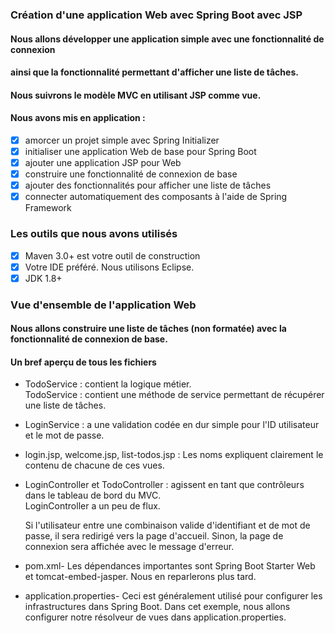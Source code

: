 ### Création d'une application Web avec Spring Boot avec JSP

#### Nous allons développer une application simple avec une fonctionnalité de connexion 
#### ainsi que la fonctionnalité permettant d'afficher une liste de tâches.
#### Nous suivrons le modèle MVC en utilisant JSP comme vue.

#### Nous avons mis en application :
- [x] amorcer un projet simple avec Spring Initializer
- [x] initialiser une application Web de base pour Spring Boot
- [x] ajouter une application JSP pour Web
- [x] construire une fonctionnalité de connexion de base
- [x] ajouter des fonctionnalités pour afficher une liste de tâches
- [x] connecter automatiquement des composants à l'aide de Spring Framework

### Les outils que nous avons utilisés
- [x] Maven 3.0+ est votre outil de construction
- [x] Votre IDE préféré. Nous utilisons Eclipse.
- [x] JDK 1.8+

### Vue d'ensemble de l'application Web
#### Nous allons construire une liste de tâches (non formatée) avec la fonctionnalité de connexion de base.
                                        
#### Un bref aperçu de tous les fichiers

*  TodoService : contient la logique métier.<br>
   TodoService : contient une méthode de service permettant de récupérer une liste de tâches.
*  LoginService : a une validation codée en dur simple pour l'ID utilisateur et le mot de passe.

*  login.jsp, welcome.jsp, list-todos.jsp : Les noms expliquent clairement le contenu de chacune de ces vues.

*  LoginController et TodoController : agissent en tant que contrôleurs dans le tableau de bord du MVC.<br>                              LoginController a un peu de flux.
   
   Si l'utilisateur entre une combinaison valide d'identifiant et de mot de passe, il sera redirigé vers la page d'accueil.
   Sinon, la page de connexion sera affichée avec le message d'erreur.

*  pom.xml- Les dépendances importantes sont Spring Boot Starter Web et tomcat-embed-jasper.
   Nous en reparlerons plus tard.

*  application.properties- Ceci est généralement utilisé pour configurer les infrastructures dans Spring Boot.
   Dans cet exemple, nous allons configurer notre résolveur de vues dans application.properties.
